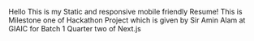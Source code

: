 Hello This is my Static  and responsive mobile friendly Resume!
This is Milestone one of Hackathon Project which is given by Sir Amin Alam at GIAIC for Batch 1 Quarter two of Next.js